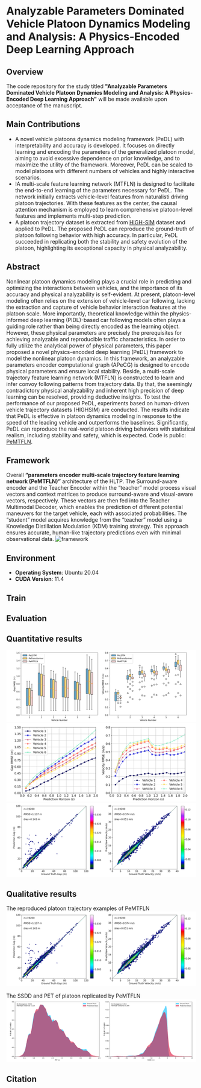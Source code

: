 #  Analyzable Parameters Dominated Vehicle Platoon Dynamics Modeling and Analysis: A Physics-Encoded Deep Learning Approach

## Overview
The code repository for the study titled **"Analyzable Parameters Dominated Vehicle Platoon Dynamics Modeling and Analysis: A Physics-Encoded Deep Learning Approach"** will be made available upon acceptance of the manuscript.



## Main Contributions

- A novel vehicle platoons dynamics modeling framework (PeDL) with interpretability and accuracy is developed. It focuses on directly learning and encoding the parameters of the generalized platoon model, aiming to avoid excessive dependence on prior knowledge, and to maximize the utility of the framework. Moreover, PeDL can be scaled to model platoons with different numbers of vehicles and highly interactive scenarios. 
- IA multi-scale feature learning network (MTFLN) is designed to facilitate the end-to-end learning of the parameters necessary for PeDL. The network initially extracts vehicle-level features from naturalisti driving platoon trajectories. With these features as the center, the causal attention mechanism is employed to learn comprehensive platoon-level features and implements multi-step prediction.
- A platoon trajectory dataset is extracted from [HIGH-SIM](https://github.com/CATS-Lab/Filed-Experiment-Data-HIGH_Sim) dataset and applied to PeDL. The proposed PeDL can reproduce the ground-truth of platoon following behavior with high accuracy. In particular, PeDL succeeded in replicating both the stability and safety evolution of the platoon, highlighting its exceptional capacity in physical analyzability.



## Abstract

Nonlinear platoon dynamics modeling plays a crucial role in predicting and optimizing the interactions between vehicles, and the importance of its accuracy and physical analyzability is self-evident. At present, platoon-level modeling often relies on the extension of vehicle-level car following, lacking the extraction and capture of vehicle behavior interaction features at the platoon scale. More importantly, theoretical knowledge within the physics-informed deep learning (PIDL)-based car following models often plays a guiding role rather than being directly encoded as the learning object. However, these physical parameters are precisely the prerequisites for achieving analyzable and reproducible traffic characteristics. In order to fully utilize the analytical power of physical parameters, this paper proposed a novel physics-encoded deep learning (PeDL) framework to model the nonlinear platoon dynamics. In this framework, an analyzable parameters encoder computational graph (APeCG) is designed to encode physical parameters and ensure local stability. Beside, a multi-scale trajectory feature learning network (MTFLN) is constructed to learn and infer convoy following patterns from trajectory data. By that, the seemingly contradictory physical analyzability and inherent high precision of deep learning can be resolved, providing deductive insights. To test the performance of our proposed PeDL, experiments based on human-driven vehicle trajectory datasets (HIGHSIM) are conducted. The results indicate that PeDL is effective in platoon dynamics modeling in response to the speed of the leading vehicle and outperforms the baselines. Significantly, PeDL can reproduce the real-world platoon driving behaviors with statistical realism, including stability and safety, which is expected. Code is public: [PeMTFLN](https://github.com/SpaceTrafficSafetyTeam/PeMTFLN).



## Framework

Overall **“parameters encoder multi-scale trajectory feature learning network (PeMTFLN)”** architecture of the HLTP. The Surround-aware encoder and the Teacher Encoder within the “teacher” model process visual vectors and context matrices to produce surround-aware and visual-aware vectors, respectively. These vectors are then fed into the Teacher Multimodal Decoder, which enables the prediction of different potential maneuvers for the target vehicle, each with associated probabilities. The “student” model acquires knowledge from the “teacher” model using a Knowledge Distillation Modulation (KDM) training strategy. This approach ensures accurate, human-like trajectory predictions even with minimal observational data.
![framework](https://github.com/SpaceTrafficSafetyTeam/PeMTFLN/blob/main/framework.png)




## Environment

- **Operating System**: Ubuntu 20.04
- **CUDA Version**: 11.4



## Train



## Evaluation

## Quantitative results

 ![image](https://github.com/SpaceTrafficSafetyTeam/PeMTFLN/blob/main/box.png)
 ![image](https://github.com/SpaceTrafficSafetyTeam/PeMTFLN/blob/main/accuracy-index.png)
 ![image](https://github.com/SpaceTrafficSafetyTeam/PeMTFLN/blob/main/accuracywholevis.png)

## Qualitative results
The reproduced platoon trajectory examples of PeMTFLN
 ![image](https://github.com/SpaceTrafficSafetyTeam/PeMTFLN/blob/main/accuracywholevis.png)

The SSDD and PET of platoon replicated by PeMTFLN
 ![image](https://github.com/SpaceTrafficSafetyTeam/PeMTFLN/blob/main/safety.png)





## Citation

 


